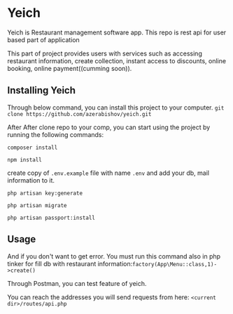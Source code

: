 # Yeich
Yeich is Restaurant management software app. This repo is rest api for user based part of application

This part of project  provides users with services such as accessing restaurant information, create collection, instant access to discounts, online booking, online payment((cumming soon)).

## Installing Yeich
Through below command, you can install this project to your computer.
`git clone https://github.com/azerabishov/yeich.git`

After 
After clone repo to your comp, you can start using the project by running the following commands:

`composer install`

`npm install`

create copy of `.env.example` file with name `.env` and add your db, mail information to it. 

`php artisan key:generate`

`php artisan migrate`

`php artisan passport:install`


## Usage

And if you don't want to get error. You must run this command also in php tinker for fill db with restaurant information:`factory(App\Menu::class,1)->create()`

Through Postman, you can test feature of yeich.

You can reach the addresses you will send requests from here:
`<current dir>/routes/api.php`




